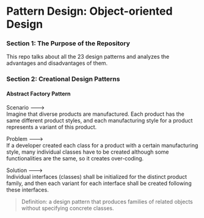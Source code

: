 # Pattern Design: Object-oriented Design

### Section 1: The Purpose of the Repository

This repo talks about all the 23 design patterns and analyzes the advantages and disadvantages of them.

### Section 2: Creational Design Patterns

#### Abstract Factory Pattern

Scenario ---> <br>
Imagine that diverse products are manufactured. Each product has the same different product styles, and each manufacturing style for a product represents a variant of this product.

Problem ---> <br>
If a developer created each class for a product with a certain manufacturing style, many individual classes have to be created although some functionalities are the same, so it creates over-coding.

Solution ---> <br>
Individual interfaces (classes) shall be initialized for the distinct product family, and then each variant for each interface shall be created following these interfaces.

> Definition: a design pattern that produces families of related objects without specifying concrete classes.
